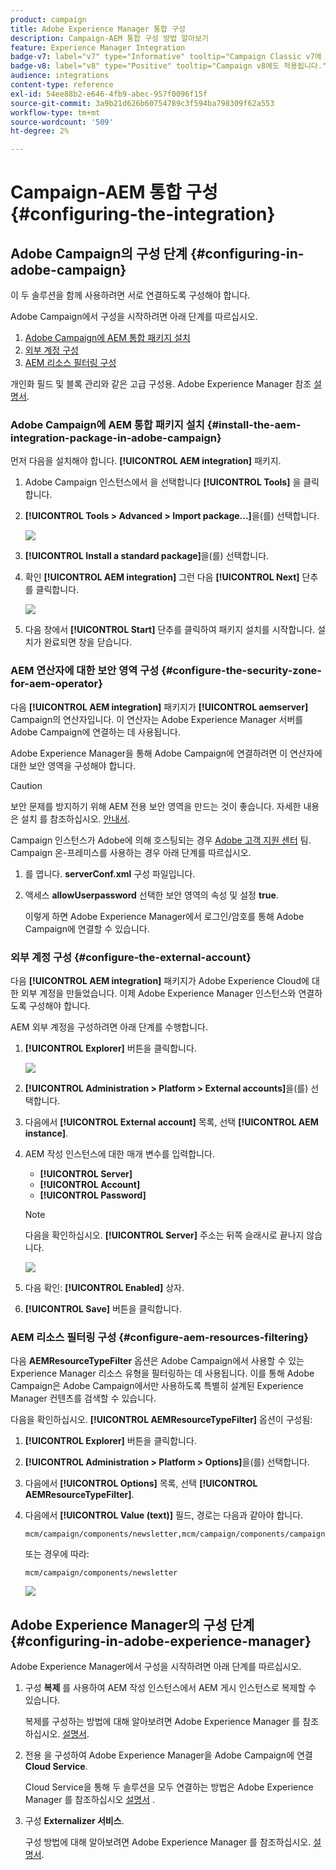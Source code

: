 ```yaml
---
product: campaign
title: Adobe Experience Manager 통합 구성
description: Campaign-AEM 통합 구성 방법 알아보기
feature: Experience Manager Integration
badge-v7: label="v7" type="Informative" tooltip="Campaign Classic v7에 적용"
badge-v8: label="v8" type="Positive" tooltip="Campaign v8에도 적용됩니다."
audience: integrations
content-type: reference
exl-id: 54ee88b2-e646-4fb9-abec-957f0096f15f
source-git-commit: 3a9b21d626b60754789c3f594ba798309f62a553
workflow-type: tm+mt
source-wordcount: '509'
ht-degree: 2%

---
```


# Campaign-AEM 통합 구성{#configuring-the-integration}



## Adobe Campaign의 구성 단계 {#configuring-in-adobe-campaign}

이 두 솔루션을 함께 사용하려면 서로 연결하도록 구성해야 합니다.

Adobe Campaign에서 구성을 시작하려면 아래 단계를 따르십시오.

1. [Adobe Campaign에 AEM 통합 패키지 설치](#install-the-aem-integration-package-in-adobe-campaign)
1. [외부 계정 구성](#configure-the-external-account)
1. [AEM 리소스 필터링 구성](#configure-aem-resources-filtering)

개인화 필드 및 블록 관리와 같은 고급 구성용. Adobe Experience Manager 참조 [설명서](https://helpx.adobe.com/experience-manager/6-5/sites/administering/using/campaignonpremise.html).

### Adobe Campaign에 AEM 통합 패키지 설치 {#install-the-aem-integration-package-in-adobe-campaign}

먼저 다음을 설치해야 합니다. **[!UICONTROL AEM integration]** 패키지.

1. Adobe Campaign 인스턴스에서 을 선택합니다 **[!UICONTROL Tools]** 을 클릭합니다.
1. **[!UICONTROL Tools > Advanced > Import package...]**&#x200B;을(를) 선택합니다.

   ![](assets/aem_config_1.png)

1. **[!UICONTROL Install a standard package]**&#x200B;을(를) 선택합니다.
1. 확인 **[!UICONTROL AEM integration]** 그런 다음 **[!UICONTROL Next]** 단추를 클릭합니다.

   ![](assets/aem_config_2.png)

1. 다음 창에서 **[!UICONTROL Start]** 단추를 클릭하여 패키지 설치를 시작합니다. 설치가 완료되면 창을 닫습니다.

### AEM 연산자에 대한 보안 영역 구성 {#configure-the-security-zone-for-aem-operator}

다음 **[!UICONTROL AEM integration]** 패키지가 **[!UICONTROL aemserver]** Campaign의 연산자입니다. 이 연산자는 Adobe Experience Manager 서버를 Adobe Campaign에 연결하는 데 사용됩니다.

Adobe Experience Manager을 통해 Adobe Campaign에 연결하려면 이 연산자에 대한 보안 영역을 구성해야 합니다.

>[!CAUTION]
>
>보안 문제를 방지하기 위해 AEM 전용 보안 영역을 만드는 것이 좋습니다. 자세한 내용은 설치 를 참조하십시오. [안내서](../../installation/using/security-zones.md).

Campaign 인스턴스가 Adobe에 의해 호스팅되는 경우 [Adobe 고객 지원 센터](https://helpx.adobe.com/kr/enterprise/admin-guide.html/enterprise/using/support-for-experience-cloud.ug.html) 팀. Campaign 온-프레미스를 사용하는 경우 아래 단계를 따르십시오.

1. 를 엽니다. **serverConf.xml** 구성 파일입니다.
1. 액세스 **allowUserpassword** 선택한 보안 영역의 속성 및 설정 **true**.

   이렇게 하면 Adobe Experience Manager에서 로그인/암호를 통해 Adobe Campaign에 연결할 수 있습니다.

### 외부 계정 구성 {#configure-the-external-account}

다음 **[!UICONTROL AEM integration]** 패키지가 Adobe Experience Cloud에 대한 외부 계정을 만들었습니다. 이제 Adobe Experience Manager 인스턴스와 연결하도록 구성해야 합니다.

AEM 외부 계정을 구성하려면 아래 단계를 수행합니다.

1. **[!UICONTROL Explorer]** 버튼을 클릭합니다.

   ![](assets/aem_config_3.png)

1. **[!UICONTROL Administration > Platform > External accounts]**&#x200B;을(를) 선택합니다.
1. 다음에서 **[!UICONTROL External account]** 목록, 선택 **[!UICONTROL AEM instance]**.
1. AEM 작성 인스턴스에 대한 매개 변수를 입력합니다.

   * **[!UICONTROL Server]**
   * **[!UICONTROL Account]**
   * **[!UICONTROL Password]**

   >[!NOTE]
   >
   >다음을 확인하십시오. **[!UICONTROL Server]** 주소는 뒤쪽 슬래시로 끝나지 않습니다.

   ![](assets/aem_config_4.png)

1. 다음 확인: **[!UICONTROL Enabled]** 상자.
1. **[!UICONTROL Save]** 버튼을 클릭합니다.

### AEM 리소스 필터링 구성 {#configure-aem-resources-filtering}

다음 **AEMResourceTypeFilter** 옵션은 Adobe Campaign에서 사용할 수 있는 Experience Manager 리소스 유형을 필터링하는 데 사용됩니다. 이를 통해 Adobe Campaign은 Adobe Campaign에서만 사용하도록 특별히 설계된 Experience Manager 컨텐츠를 검색할 수 있습니다.

다음을 확인하십시오. **[!UICONTROL AEMResourceTypeFilter]** 옵션이 구성됨:

1. **[!UICONTROL Explorer]** 버튼을 클릭합니다.
1. **[!UICONTROL Administration > Platform > Options]**&#x200B;을(를) 선택합니다.
1. 다음에서 **[!UICONTROL Options]** 목록, 선택 **[!UICONTROL AEMResourceTypeFilter]**.
1. 다음에서 **[!UICONTROL Value (text)]** 필드, 경로는 다음과 같아야 합니다.

   ```
   mcm/campaign/components/newsletter,mcm/campaign/components/campaign_newsletterpage,mcm/neolane/components/newsletter
   ```

   또는 경우에 따라:

   ```
   mcm/campaign/components/newsletter
   ```

   ![](assets/aem_config_5.png)

## Adobe Experience Manager의 구성 단계 {#configuring-in-adobe-experience-manager}

Adobe Experience Manager에서 구성을 시작하려면 아래 단계를 따르십시오.

1. 구성 **복제** 를 사용하여 AEM 작성 인스턴스에서 AEM 게시 인스턴스로 복제할 수 있습니다.

   복제를 구성하는 방법에 대해 알아보려면 Adobe Experience Manager 를 참조하십시오. [설명서](https://helpx.adobe.com/experience-manager/6-5/sites/deploying/using/replication.html).

1. 전용 을 구성하여 Adobe Experience Manager을 Adobe Campaign에 연결 **Cloud Service**.

   Cloud Service을 통해 두 솔루션을 모두 연결하는 방법은 Adobe Experience Manager 를 참조하십시오 [설명서](https://helpx.adobe.com/experience-manager/6-5/sites/administering/using/campaignonpremise.html#ConfiguringAdobeExperienceManager) .

1. 구성 **Externalizer 서비스**.

   구성 방법에 대해 알아보려면 Adobe Experience Manager 를 참조하십시오. [설명서](https://helpx.adobe.com/experience-manager/6-5/sites/developing/using/externalizer.html).

